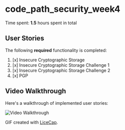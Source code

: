 # code_path_security_week4

Time spent: **1.5** hours spent in total 

## User Stories

The following **required** functionality is completed:

1. [x]  Insecure Cryptographic Storage
2. [x]  Insecure Cryptographic Storage Challenge 1
3. [x]  Insecure Cryptographic Storage Challenge 2
4. [x]  PGP


## Video Walkthrough

Here's a walkthrough of implemented user stories:

<img src='https://github.com/nicb55/code_path_security_week4/blob/master/week4_crypto.gif?raw=true' title='Video Walkthrough' width='' alt='Video Walkthrough' />

GIF created with [LiceCap](http://www.cockos.com/licecap/).
